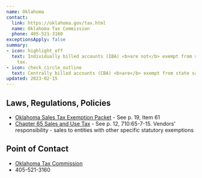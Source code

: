```yaml
---
name: Oklahoma
contact:
  link: https://oklahoma.gov/tax.html
  name: Oklahoma Tax Commission
  phone: 405-521-3160
exceptionsApply: false
summary:
- icon: highlight_off
  text: Individually billed accounts (IBA) <b>are not</b> exempt from state sales
    tax.
- icon: check_circle_outline
  text: Centrally billed accounts (CBA) <b>are</b> exempt from state sales tax.
updated: 2023-02-15
---
```


## Laws, Regulations, Policies

* [Oklahoma Sales Tax Exemption Packet](https://oklahoma.gov/content/dam/ok/en/tax/documents/forms/businesses/general/Packet-E.pdf) - See p. 19, Item 61
* [Chapter 65 Sales and Use Tax](https://oklahoma.gov/content/dam/ok/en/tax/documents/resources/rules-and-policies/agency-rules/proposed-rules/710-Chapter-65.pdf) - See p. 12, 710:65-7-15. Vendors' responsibility - sales to entities with other specific statutory exemptions

## Point of Contact
- [Oklahoma Tax Commission](https://oklahoma.gov/tax.html)
- 405-521-3160
